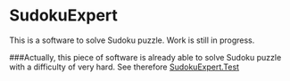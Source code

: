 # SudokuExpert
This is a software to solve Sudoku puzzle.
Work is still in progress.

###Actually, this piece of software is already able to solve Sudoku puzzle with a difficulty of very hard.
See therefore [SudokuExpert.Test](https://github.com/isle87/SudokuExpert/tree/master/SudokuExpert.Test)
